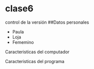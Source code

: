 # clase6
 control de la versión 
##Datos personales
- Paula
- Loja
- Fememino


Caracteristicas del computador


Caracteristicas del programa

